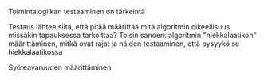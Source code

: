 Toimintalogiikan testaaminen on tärkeintä

Testaus lähtee siitä, että pitää määrittää mitä algoritmin oikeellisuus missäkin tapauksessa tarkoittaa?
Toisin sanoen: algoritmin "hiekkalaatikon" määrittäminen, mitkä ovat rajat ja näiden testaaminen, että pysyykö se hiekkalaatikossa

Syöteavaruuden määrittäminen

